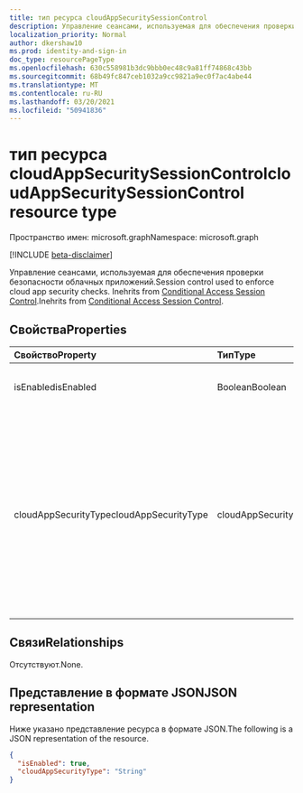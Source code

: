 ```yaml
---
title: тип ресурса cloudAppSecuritySessionControl
description: Управление сеансами, используемая для обеспечения проверки безопасности облачных приложений.
localization_priority: Normal
author: dkershaw10
ms.prod: identity-and-sign-in
doc_type: resourcePageType
ms.openlocfilehash: 630c558981b3dc9bbb0ec48c9a81ff74868c43bb
ms.sourcegitcommit: 68b49fc847ceb1032a9cc9821a9ec0f7ac4abe44
ms.translationtype: MT
ms.contentlocale: ru-RU
ms.lasthandoff: 03/20/2021
ms.locfileid: "50941836"
---
```

# <a name="cloudappsecuritysessioncontrol-resource-type"></a><span data-ttu-id="54fb2-103">тип ресурса cloudAppSecuritySessionControl</span><span class="sxs-lookup"><span data-stu-id="54fb2-103">cloudAppSecuritySessionControl resource type</span></span>

<span data-ttu-id="54fb2-104">Пространство имен: microsoft.graph</span><span class="sxs-lookup"><span data-stu-id="54fb2-104">Namespace: microsoft.graph</span></span>

[!INCLUDE [beta-disclaimer](../../includes/beta-disclaimer.md)]

<span data-ttu-id="54fb2-105">Управление сеансами, используемая для обеспечения проверки безопасности облачных приложений.</span><span class="sxs-lookup"><span data-stu-id="54fb2-105">Session control used to enforce cloud app security checks.</span></span> <span data-ttu-id="54fb2-106">Inehrits from [Conditional Access Session Control](conditionalaccesssessioncontrol.md).</span><span class="sxs-lookup"><span data-stu-id="54fb2-106">Inehrits from [Conditional Access Session Control](conditionalaccesssessioncontrol.md).</span></span>

## <a name="properties"></a><span data-ttu-id="54fb2-107">Свойства</span><span class="sxs-lookup"><span data-stu-id="54fb2-107">Properties</span></span>

| <span data-ttu-id="54fb2-108">Свойство</span><span class="sxs-lookup"><span data-stu-id="54fb2-108">Property</span></span>     | <span data-ttu-id="54fb2-109">Тип</span><span class="sxs-lookup"><span data-stu-id="54fb2-109">Type</span></span>        | <span data-ttu-id="54fb2-110">Описание</span><span class="sxs-lookup"><span data-stu-id="54fb2-110">Description</span></span> |
|:-------------|:------------|:------------|
|<span data-ttu-id="54fb2-111">isEnabled</span><span class="sxs-lookup"><span data-stu-id="54fb2-111">isEnabled</span></span>     |<span data-ttu-id="54fb2-112">Boolean</span><span class="sxs-lookup"><span data-stu-id="54fb2-112">Boolean</span></span>      | <span data-ttu-id="54fb2-113">Указывает, включено ли управление сеансом.</span><span class="sxs-lookup"><span data-stu-id="54fb2-113">Specifies whether the session control is enabled.</span></span> |
|<span data-ttu-id="54fb2-114">cloudAppSecurityType</span><span class="sxs-lookup"><span data-stu-id="54fb2-114">cloudAppSecurityType</span></span>|<span data-ttu-id="54fb2-115">cloudAppSecuritySessionControlType</span><span class="sxs-lookup"><span data-stu-id="54fb2-115">cloudAppSecuritySessionControlType</span></span>| <span data-ttu-id="54fb2-116">Возможные значения: `mcasConfigured`, `monitorOnly`, `blockDownloads`.</span><span class="sxs-lookup"><span data-stu-id="54fb2-116">Possible values are: `mcasConfigured`, `monitorOnly`, `blockDownloads`.</span></span> <span data-ttu-id="54fb2-117">Дополнительные данные об этих значениях можно узнать здесь: https://docs.microsoft.com/cloud-app-security/proxy-deployment-aad#step-1-create-an-azure-ad-conditional-access-test-policy-</span><span class="sxs-lookup"><span data-stu-id="54fb2-117">Learn more about these values here: https://docs.microsoft.com/cloud-app-security/proxy-deployment-aad#step-1-create-an-azure-ad-conditional-access-test-policy-</span></span> |

## <a name="relationships"></a><span data-ttu-id="54fb2-118">Связи</span><span class="sxs-lookup"><span data-stu-id="54fb2-118">Relationships</span></span>

<span data-ttu-id="54fb2-119">Отсутствуют.</span><span class="sxs-lookup"><span data-stu-id="54fb2-119">None.</span></span>

## <a name="json-representation"></a><span data-ttu-id="54fb2-120">Представление в формате JSON</span><span class="sxs-lookup"><span data-stu-id="54fb2-120">JSON representation</span></span>

<span data-ttu-id="54fb2-121">Ниже указано представление ресурса в формате JSON.</span><span class="sxs-lookup"><span data-stu-id="54fb2-121">The following is a JSON representation of the resource.</span></span>

<!-- {
  "blockType": "resource",
  "optionalProperties": [

  ],
  "@odata.type": "microsoft.graph.cloudAppSecuritySessionControl",
  "baseType": "microsoft.graph.conditionalAccessSessionControl"
}-->

```json
{
  "isEnabled": true,
  "cloudAppSecurityType": "String"
}
```

<!-- uuid: 16cd6b66-4b1a-43a1-adaf-3a886856ed98
2019-02-04 14:57:30 UTC -->
<!-- {
  "type": "#page.annotation",
  "description": "cloudAppSecuritySessionControl resource",
  "keywords": "",
  "section": "documentation",
  "tocPath": ""
}-->

